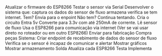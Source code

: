 Atualizar o firmware do ESP8266
Testar o sensor via Serial
Desenvolver o sistema que:
    captura os dados do sensor de fluxo
    armazena
    verifica se tem internet. 
        Tem? Envia para o enpoint
        Não tem? Continua tentando.
    Cria o circuito
        Entra 5v
        Converte para 3.3v com até 250mA de corrente.
        Lê sensor de fluxo
        Usa o ESP8266 para comunicação via internet (Ver se vai usar direto no roteador ou em outro ESP8266)
    Enviar para fabricação
    Compra peças
Sistema:
    Criar endpoint de recebimento de dados do sensor de fluxo
    Verifica se o sensor é incapaz de comunicar e alertar
    Mostrar gráficos
    Mostrar armazenamento
Solda
Atualiza cada ESP8266
Testa
Implementa